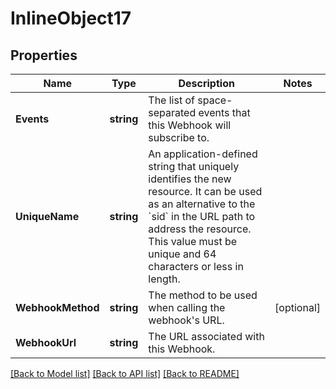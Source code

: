 # InlineObject17

## Properties

Name | Type | Description | Notes
------------ | ------------- | ------------- | -------------
**Events** | **string** | The list of space-separated events that this Webhook will subscribe to. | 
**UniqueName** | **string** | An application-defined string that uniquely identifies the new resource. It can be used as an alternative to the &#x60;sid&#x60; in the URL path to address the resource. This value must be unique and 64 characters or less in length. | 
**WebhookMethod** | **string** | The method to be used when calling the webhook&#39;s URL. | [optional] 
**WebhookUrl** | **string** | The URL associated with this Webhook. | 

[[Back to Model list]](../README.md#documentation-for-models) [[Back to API list]](../README.md#documentation-for-api-endpoints) [[Back to README]](../README.md)


